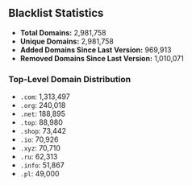 ## Blacklist Statistics

- **Total Domains:** 2,981,758
- **Unique Domains:** 2,981,758
- **Added Domains Since Last Version:** 969,913
- **Removed Domains Since Last Version:** 1,010,071

### Top-Level Domain Distribution

-  `.com`: 1,313,497
-  `.org`: 240,018
-  `.net`: 188,895
-  `.top`: 88,980
-  `.shop`: 73,442
-  `.io`: 70,926
-  `.xyz`: 70,710
-  `.ru`: 62,313
-  `.info`: 51,867
-  `.pl`: 49,000
